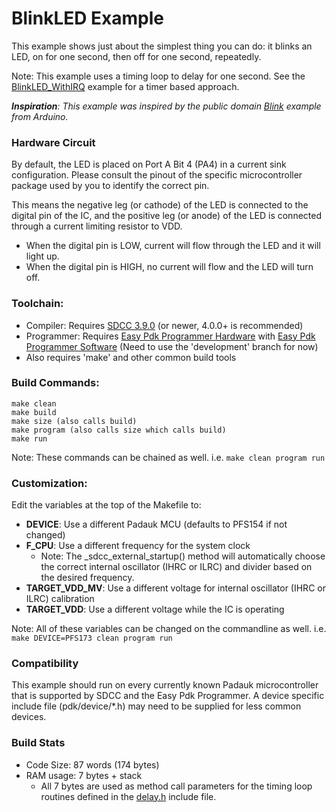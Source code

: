 # BlinkLED Example

This example shows just about the simplest thing you can do: it blinks an LED, on for one second, then off for one second, repeatedly.

Note: This example uses a timing loop to delay for one second.
See the [BlinkLED_WithIRQ](../BlinkLED_WithIRQ) example for a timer based approach. 

_**Inspiration**: This example was inspired by the public domain [Blink](https://www.arduino.cc/en/Tutorial/Blink) example from Arduino._

### Hardware Circuit
By default, the LED is placed on Port A Bit 4 (PA4) in a current sink configuration. Please consult the pinout of the specific microcontroller package used by you to identify the correct pin.

This means the negative leg (or cathode) of the LED is connected to the digital pin of the IC, and the positive leg (or anode) of the LED is connected through a current limiting resistor to VDD.
- When the digital pin is LOW, current will flow through the LED and it will light up.
- When the digital pin is HIGH, no current will flow and the LED will turn off.

### Toolchain:
- Compiler: Requires [SDCC 3.9.0](http://sdcc.sourceforge.net/) (or newer, 4.0.0+ is recommended)
- Programmer: Requires [Easy Pdk Programmer Hardware](https://github.com/free-pdk/easy-pdk-programmer-hardware) with [Easy Pdk Programmer Software](https://github.com/free-pdk/easy-pdk-programmer-software) (Need to use the 'development' branch for now)
- Also requires 'make' and other common build tools

### Build Commands:
```
make clean
make build
make size (also calls build)
make program (also calls size which calls build)
make run
```
Note: These commands can be chained as well.  i.e. `make clean program run`

### Customization:
Edit the variables at the top of the Makefile to:
- **DEVICE**: Use a different Padauk MCU (defaults to PFS154 if not changed)
- **F_CPU**: Use a different frequency for the system clock
  - Note: The _sdcc_external_startup() method will automatically choose the correct internal oscillator (IHRC or ILRC) and divider based on the desired frequency.
- **TARGET_VDD_MV**: Use a different voltage for internal oscillator (IHRC or ILRC) calibration
- **TARGET_VDD**: Use a different voltage while the IC is operating

Note: All of these variables can be changed on the commandline as well.  i.e. `make DEVICE=PFS173 clean program run` 

### Compatibility
This example should run on every currently known Padauk microcontroller that is supported by SDCC and the Easy Pdk Programmer.
A device specific include file (pdk/device/*.h) may need to be supplied for less common devices.

### Build Stats
- Code Size: 87 words (174 bytes)
- RAM usage: 7 bytes + stack
  - All 7 bytes are used as method call parameters for the timing loop routines defined in the [delay.h](../include/delay.h) include file.
